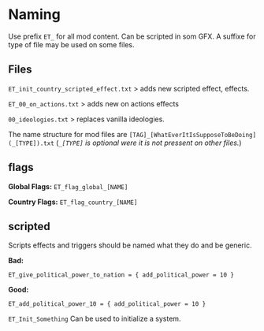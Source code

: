 # Naming
Use prefix `ET_` for all mod content. 
Can be scripted in som GFX.
A suffixe for type of file may be used on some files.

## Files
`ET_init_country_scripted_effect.txt` > adds new scripted effect, effects.

`ET_00_on_actions.txt` > adds new on actions effects

`00_ideologies.txt` > replaces vanilla ideologies.

The name structure for mod files are `[TAG]_[WhatEverItIsSupposeToBeDoing](_[TYPE]).txt`
(*`_[TYPE]` is optional were it is not pressent on other files.*)

## flags
**Global Flags:** `ET_flag_global_[NAME]`

**Country Flags:** `ET_flag_country_[NAME]`


## scripted
Scripts effects and triggers should be named what they do and be generic.

**Bad:**
```
ET_give_political_power_to_nation = { add_political_power = 10 }
```
**Good:**
```
ET_add_political_power_10 = { add_political_power = 10 }
```

`ET_Init_Something` Can be used to initialize a system.
